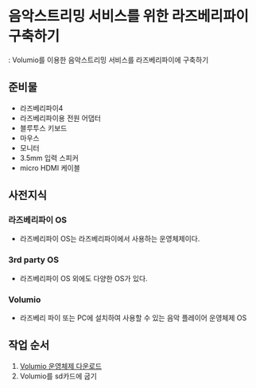 # 음악스트리밍 서비스를 위한 라즈베리파이 구축하기     
: Volumio를 이용한 음악스트리밍 서비스를 라즈베리파이에 구축하기 

## 준비물
- 라즈베리파이4
- 라즈베리파이용 전원 어댑터
- 블루투스 키보드    
- 마우스 
- 모니터
- 3.5mm 입력 스피커
- micro HDMI 케이블

## 사전지식 
### 라즈베리파이 OS 
- 라즈베리파이 OS는 라즈베리파이에서 사용하는 운영체제이다.
### 3rd party OS
- 라즈베리파이 OS 외에도 다양한 OS가 있다.
### Volumio 
- 라즈베리 파이 또는 PC에 설치하여 사용할 수 있는 음악 플레이어 운영체제 OS

## 작업 순서 
1. [Volumio 운영체제 다운로드](https://volumio.org/get-started/)
2. Volumio를 sd카드에 굽기


